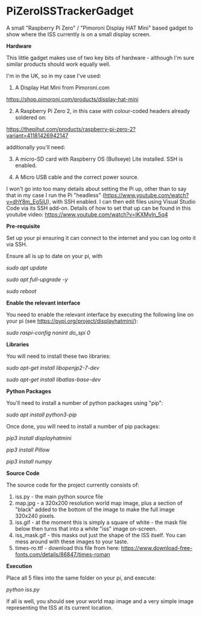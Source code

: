 # PiZeroISSTrackerGadget
A small "Raspberry Pi Zero" / "Pimoroni Display HAT Mini" based gadget to show where the ISS currently is on a small display screen.

**Hardware**

This little gadget makes use of two key bits of hardware - although I'm sure similar products should work equally well.

I'm in the UK, so in my case I've used:

1. A Display Hat Mini from Pimoroni.com

https://shop.pimoroni.com/products/display-hat-mini

2. A Raspberry Pi Zero 2, in this case with colour-coded headers already soldered on:

https://thepihut.com/products/raspberry-pi-zero-2?variant=41181426942147

additionally you'll need:

3. A micro-SD card with Raspberry OS (Bullseye) Lite installed.  SSH is enabled.

4. A Micro USB cable and the correct power source.

I won't go into too many details about setting the Pi up, other than to say that in my case I run the Pi "headless" (https://www.youtube.com/watch?v=dhY8m_Eg5iU), with SSH enabled. I can then edit files using Visual Studio Code via its SSH add-on.  Details of how to set that up can be found in this youtube video: https://www.youtube.com/watch?v=lKXMyln_5q4


**Pre-requisite**

Set up your pi ensuring it can connect to the internet and you can log onto it via SSH.

Ensure all is up to date on your pi, with

_sudo apt update_

_sudo apt full-upgrade -y_

_sudo reboot_



**Enable the relevant interface**

You need to enable the relevant interface by executing the following line on your pi (see https://pypi.org/project/displayhatmini/):

_sudo raspi-config nonint do_spi 0_



**Libraries**

You will  need to install these two libraries:

_sudo apt-get install libopenjp2-7-dev_

_sudo apt-get install libatlas-base-dev_



**Python Packages**

You'll need to install a number of python packages using "pip":

_sudo apt install python3-pip_

Once done, you will need to install a number of pip packages:

_pip3 install displayhatmini_

_pip3 install Pillow_

_pip3 install numpy_


**Source Code**

The source code for the project currently consists of:

1. iss.py - the main python source file
2. map.jpg - a 320x200 resolution world map image, plus a section of "black" added to the bottom of the image to make the full image 320x240 pixels.
3. iss.gif - at the moment this is simply a square of white - the mask file below then turns that into a white "iss" image on-screen.
4. iss_mask.gif - this masks out just the shape of the ISS itself.  You can mess around with these images to your taste.
5. times-ro.ttf - download this file from here: https://www.download-free-fonts.com/details/86847/times-roman


**Execution**

Place all 5 files into the same folder on your pi, and execute:

_python iss.py_

If all is well, you should see your world map image and a very simple image representing the ISS at its current location.
